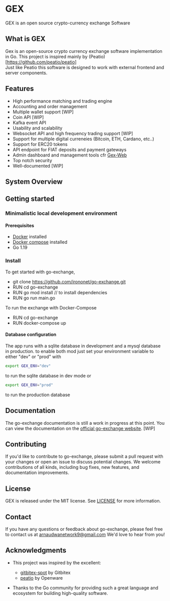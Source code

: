 # GEX

GEX is an open source crypto-currency exchange Software

## What is GEX

Gex is an open-source crypto currency exchange software implementation in Go. 
This project is inspired mainly by  (Peatio)[https://github.com/peatio/peatio]  
Just like Peatio this software is designed to work with external frontend and 
server components. 

## Features

- High performance matching and trading engine
- Accounting and order management
- Multiple wallet support [WIP] 
- Coin API [WIP] 
- Kafka event API   
- Usability and scalability 
- Websocket API and high frequency trading support [WIP] 
- Support for multiple digital curreneies (Bitcoin, ETH, Cardano, etc..) 
- Support for ERC20 tokens 
- API endpoint for FIAT deposits and payment gateways 
- Admin dashboard and management tools cfr [Gex-Web](https://github.com/irononet/gex-admin) 
- Top notch security
- Well-documented [WIP]

## System Overview 


## Getting started


### Minimalistic local development environment 

#### Prerequisites 

* [Docker](https://docs.docker.com/install) installed 
* [Docker compose](https://docs.docker.com/compose/install/) installed 
* Go 1.19 

### Install 

To get started with go-exchange,  
* git clone https://github.com/irononet/go-exchange.git 
* RUN cd go-exchange
* RUN go mod install // to install dependencies 
* RUN go run main.go 

To run the exchange with Docker-Compose
* RUN cd go-exchange 
* RUN docker-compose up 

#### Database configuration 

The app runs with a sqlite database in development and 
a mysql database in production. to enable both mod 
just set your environment variable to either "dev" or "prod" 
with 
```bash 
export GEX_ENV="dev" 
``` 
to run the sqlite database in dev mode 
or 
```bash 
export GEX_ENV="prod" 
```
to run the production database 

## Documentation

The go-exchange documentation is still a work in progress at this point. You can view the documentation on the [official go-exchange website](https://irononet.github.io/go-exchange/). [WIP]

## Contributing

If you'd like to contribute to go-exchange, please submit a pull request with your changes or open an issue to discuss potential changes. We welcome contributions of all kinds, including bug fixes, new features, and documentation improvements.

## License

GEX is released under the MIT license. See [LICENSE](https://github.com/irononet/go-exchange/blob/master/LICENSE) for more information.

## Contact

If you have any questions or feedback about go-exchange, please feel free to contact us at arnaudwanetwork9@gmail.com We'd love to hear from you!

## Acknowledgments

- This project was inspired by the excellent:
  - [gitbitex-spot](https://github.com/gitbitex/gitbitex-spot) by Gitbitex
  - [peatio](https://github.com/openware/peatio) by Openware 

- Thanks to the Go community for providing such a great language and ecosystem for building high-quality software.
